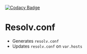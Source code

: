 [![Codacy Badge](https://api.codacy.com/project/badge/Grade/4961af19995d4beab8f0bc28d9c07d87)](https://www.codacy.com/app/anton.kulikov/terraform-null-resolv-conf?utm_source=github.com&amp;utm_medium=referral&amp;utm_content=4ops/terraform-null-resolv-conf&amp;utm_campaign=Badge_Grade)
# Resolv.conf

  * Generates `resolv.conf`
  * Updates `resolv.conf` on `var.hosts`
